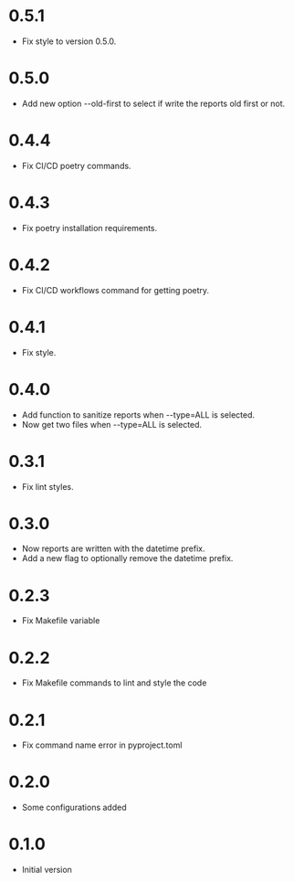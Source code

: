 # 0.5.1

- Fix style to version 0.5.0.

# 0.5.0

- Add new option --old-first to select if write the reports old first or not.

# 0.4.4

- Fix CI/CD poetry commands.

# 0.4.3

- Fix poetry installation requirements.

# 0.4.2

- Fix CI/CD workflows command for getting poetry.

# 0.4.1

- Fix style.

# 0.4.0

- Add function to sanitize reports when --type=ALL is selected.
- Now get two files when --type=ALL is selected.

# 0.3.1

- Fix lint styles.

# 0.3.0

- Now reports are written with the datetime prefix.
- Add a new flag to optionally remove the datetime prefix.

# 0.2.3

- Fix Makefile variable

# 0.2.2

- Fix Makefile commands to lint and style the code

# 0.2.1

- Fix command name error in pyproject.toml

# 0.2.0

- Some configurations added

# 0.1.0

- Initial version